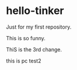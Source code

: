 # hello-tinker
Just for my first repository.

This is so funny.

ThiS is the 3rd change.

this is pc test2 